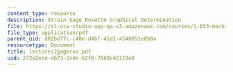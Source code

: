 ```yaml
---
content_type: resource
description: Strain Gage Rosette Graphical Determination
file: https://ol-ocw-studio-app-qa.s3.amazonaws.com/courses/1-033-mechanics-of-material-systems-an-energy-approach-fall-2003/272a2eced6732cdeb2f07060c42119e8_lecturei2gageros.pdf
file_type: application/pdf
parent_uid: d02bd77c-c40e-d4bf-41d1-4540051e8b0a
resourcetype: Document
title: lecturei2gageros.pdf
uid: 272a2ece-d673-2cde-b2f0-7060c42119e8
---
```

